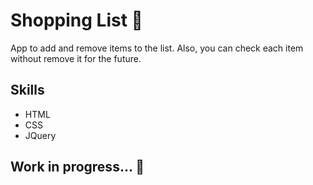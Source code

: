 # Shopping List 📌

App to add and remove items to the list. Also, you can check each item without remove it for the future.

## Skills
* HTML
* CSS
* JQuery


## Work in progress... 🔧
